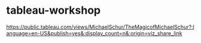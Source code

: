 # tableau-workshop
https://public.tableau.com/views/MichaelSchur/TheMagicofMichaelSchur?:language=en-US&publish=yes&:display_count=n&:origin=viz_share_link
